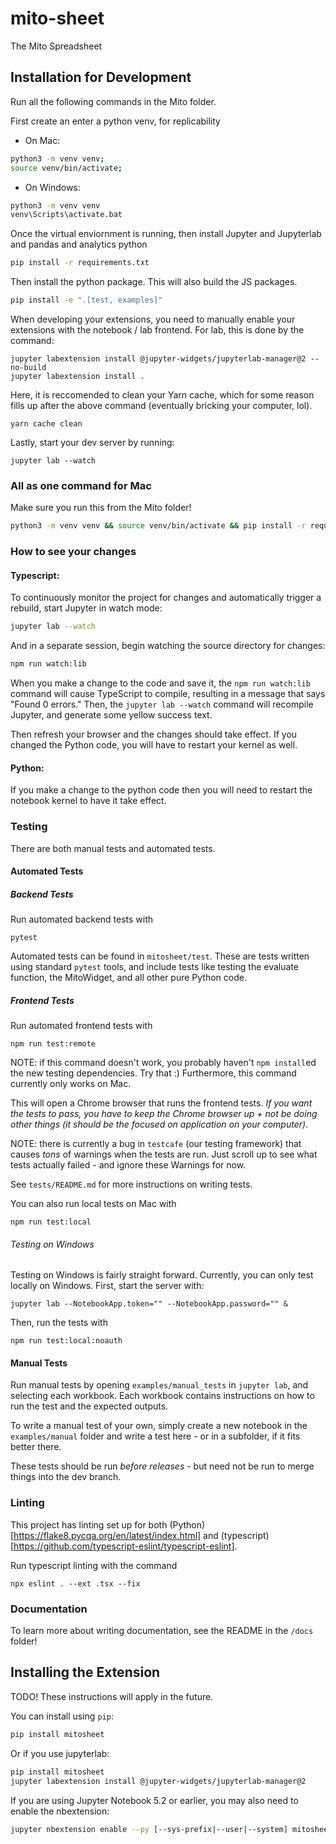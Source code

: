 
# mito-sheet

The Mito Spreadsheet

## Installation for Development

Run all the following commands in the Mito folder. 

First create an enter a python venv, for replicability

- On Mac:
```bash
python3 -m venv venv;
source venv/bin/activate;
```

- On Windows:
```bash
python3 -m venv venv
venv\Scripts\activate.bat
```

Once the virtual enviornment is running, then install Jupyter and Jupyterlab and pandas and analytics python
```bash
pip install -r requirements.txt
```

Then install the python package. This will also build the JS packages.
```bash
pip install -e ".[test, examples]"
```

When developing your extensions, you need to manually enable your extensions with the
notebook / lab frontend. For lab, this is done by the command:
```
jupyter labextension install @jupyter-widgets/jupyterlab-manager@2 --no-build
jupyter labextension install .
```

Here, it is reccomended to clean your Yarn cache, which for some reason fills up after the above command (eventually bricking your computer, lol).
```
yarn cache clean
```

Lastly, start your dev server by running:
```
jupyter lab --watch
```

### All as one command for Mac

Make sure you run this from the Mito folder!

```bash
python3 -m venv venv && source venv/bin/activate && pip install -r requirements.txt && pip install -e ".[test, examples]" && jupyter labextension install @jupyter-widgets/jupyterlab-manager@2 --no-build && jupyter labextension install . && yarn cache clean && jupyter lab --watch
```

### How to see your changes
#### Typescript:
To continuously monitor the project for changes and automatically trigger a rebuild, start Jupyter in watch mode:
```bash
jupyter lab --watch
```
And in a separate session, begin watching the source directory for changes:
```bash
npm run watch:lib
```

When you make a change to the code and save it, the `npm run watch:lib` command will cause TypeScript to compile, resulting in a message that says "Found 0 errors." Then, the `jupyter lab --watch` command will recompile Jupyter, and generate some yellow success text.

Then refresh your browser and the changes should take effect. If you changed the Python code, you will have to restart your kernel as well. 

#### Python:
If you make a change to the python code then you will need to restart the notebook kernel to have it take effect.

### Testing

There are both manual tests and automated tests. 

#### Automated Tests


##### Backend Tests

Run automated backend tests with
```
pytest
```
Automated tests can be found in  `mitosheet/test`. These are tests written using standard `pytest` tools, and include tests like testing the evaluate function, the MitoWidget, and all other pure Python code. 

##### Frontend Tests

Run automated frontend tests with
```
npm run test:remote
```
NOTE: if this command doesn't work, you probably haven't `npm install`ed the new testing dependencies. Try that :) Furthermore, this command currently only works on Mac.

This will open a Chrome browser that runs the frontend tests. _If you want the tests to pass, you have to keep the Chrome browser up + not be doing other things (it should be the focused on application on your computer)_. 

NOTE: there is currently a bug in `testcafe` (our testing framework) that causes _tons_ of warnings when the tests are run. Just scroll up to see what tests actually failed - and ignore these Warnings for now.

See `tests/README.md` for more instructions on writing tests.

You can also run local tests on Mac with
```
npm run test:local
```
###### Testing on Windows

Testing on Windows is fairly straight forward. Currently, you can only test locally on Windows. First, start the server with:
```
jupyter lab --NotebookApp.token="" --NotebookApp.password="" &
```

Then, run the tests with
```
npm run test:local:noauth
```

#### Manual Tests

Run manual tests by opening `examples/manual_tests` in `jupyter lab`, and selecting each workbook. Each workbook contains instructions on how to run the test and the expected outputs. 

To write a manual test of your own, simply create a new notebook in the `examples/manual` folder and write a test here - or in a subfolder, if it fits better there. 

These tests should be run _before releases_ - but need not be run to merge things into the dev branch. 

### Linting

This project has linting set up for both (Python)[https://flake8.pycqa.org/en/latest/index.html] and (typescript)[https://github.com/typescript-eslint/typescript-eslint]. 

Run typescript linting with the command 
```
npx eslint . --ext .tsx --fix
```

### Documentation

To learn more about writing documentation, see the README in the `/docs` folder!

## Installing the Extension

TODO! These instructions will apply in the future.

You can install using `pip`:

```bash
pip install mitosheet
```

Or if you use jupyterlab:

```bash
pip install mitosheet
jupyter labextension install @jupyter-widgets/jupyterlab-manager@2
```

If you are using Jupyter Notebook 5.2 or earlier, you may also need to enable
the nbextension:
```bash
jupyter nbextension enable --py [--sys-prefix|--user|--system] mitosheet
```


